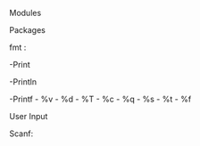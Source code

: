 Modules

Packages

fmt :

-Print

-Println

-Printf
        - %v
        - %d
        - %T
        - %c
        - %q
        - %s
        - %t
        - %f

User Input

Scanf: 
